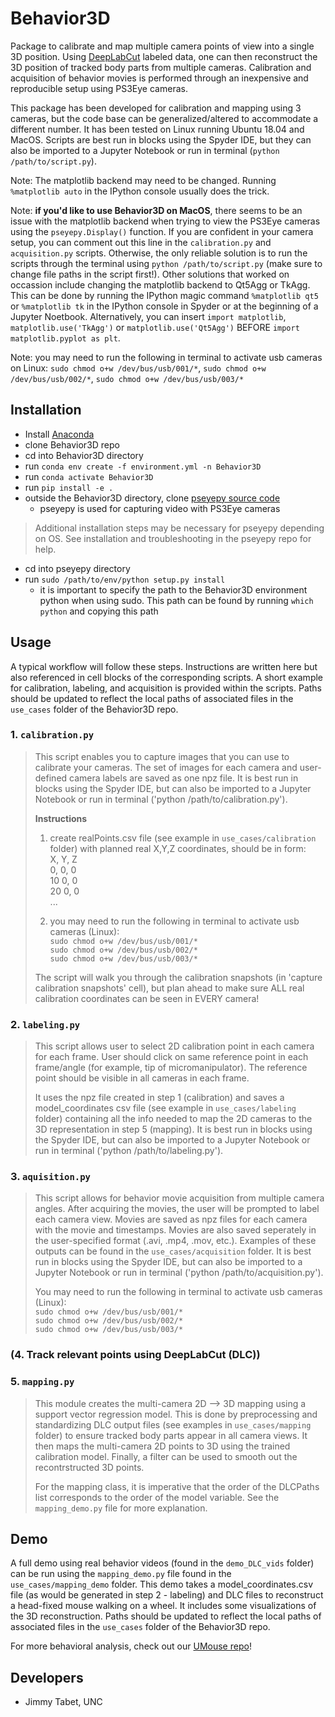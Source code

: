 # Behavior3D

Package to calibrate and map multiple camera points of view into a single 3D position. Using [DeepLabCut](https://github.com/DeepLabCut/DeepLabCut) labeled data, one can then reconstruct the 3D position of tracked body parts from multiple cameras. Calibration and acquisition of behavior movies is performed through an inexpensive and reproducible setup using PS3Eye cameras.  

This package has been developed for calibration and mapping using 3 cameras, but the code base can be generalized/altered to accommodate a different number. It has been tested on Linux running Ubuntu 18.04 and MacOS. Scripts are best run in blocks using the Spyder IDE, but they can also be imported to a Jupyter Notebook or run in terminal (```python /path/to/script.py```).

Note: The matplotlib backend may need to be changed. Running ```%matplotlib auto``` in the IPython console usually does the trick.

Note: **if you'd like to use Behavior3D on MacOS**, there seems to be an issue with the matplotlib backend when trying to view the PS3Eye cameras using the ```pseyepy.Display()``` function. If you are confident in your camera setup, you can comment out this line in the ```calibration.py``` and ```acquisition.py``` scripts. Otherwise, the only reliable solution is to run the scripts through the terminal using ```python /path/to/script.py``` (make sure to change file paths in the script first!). Other solutions that worked on occassion include changing the matplotlib backend to Qt5Agg or TkAgg. This can be done by running the IPython magic command ```%matplotlib qt5``` or ```%matplotlib tk``` in the IPython console in Spyder or at the beginning of a Jupyter Noetbook. Alternatively, you can insert ```import matplotlib```, ```matplotlib.use('TkAgg')``` or ```matplotlib.use('Qt5Agg')``` BEFORE ```import matplotlib.pyplot as plt```.

Note: you may need to run the following in terminal to activate usb cameras on Linux: ```sudo chmod o+w /dev/bus/usb/001/*```, ```sudo chmod o+w /dev/bus/usb/002/*```, ```sudo chmod o+w /dev/bus/usb/003/*```

## Installation
* Install [Anaconda](https://www.anaconda.com/products/individual)
* clone Behavior3D repo
* cd into Behavior3D directory
* run ```conda env create -f environment.yml -n Behavior3D```
* run ```conda activate Behavior3D```
* run ```pip install -e .```
* outside the Behavior3D directory, clone [pseyepy source code](https://github.com/bensondaled/pseyepy)
  * pseyepy is used for capturing video with PS3Eye cameras
> Additional installation steps may be necessary for pseyepy depending on OS. See installation and troubleshooting in the pseyepy repo for help.
* cd into pseyepy directory
* run ```sudo /path/to/env/python setup.py install```
  * it is important to specify the path to the Behavior3D environment python when using sudo. This path can be found by running ```which python``` and copying this path

## Usage
A typical workflow will follow these steps. Instructions are written here but also referenced in cell blocks of the corresponding scripts. A short example for calibration, labeling, and acquisition is provided within the scripts. Paths should be updated to reflect 
the local paths of associated files in the ```use_cases``` folder of the Behavior3D repo.
### 1. ```calibration.py```
> This script enables you to capture images that you can use to calibrate your cameras. The set of images for each camera and user-defined camera labels are saved as one npz file. It is best run in blocks using the Spyder IDE, but can also be imported to a Jupyter Notebook or run in terminal ('python /path/to/calibration.py').
> 
> **Instructions**
> 1. create realPoints.csv file (see example in ```use_cases/calibration``` folder) with planned real X,Y,Z coordinates, should be in form:  
> X, Y, Z  
> 0, 0, 0  
> 10 0, 0  
> 20 0, 0  
> ...
> 
> 2. you may need to run the following in terminal to activate usb cameras (Linux):  
> ```sudo chmod o+w /dev/bus/usb/001/*```  
> ```sudo chmod o+w /dev/bus/usb/002/*```  
> ```sudo chmod o+w /dev/bus/usb/003/*```
> 
> The script will walk you through the calibration snapshots (in 'capture calibration snapshots' cell), but plan ahead to make sure ALL real calibration coordinates can be seen in EVERY camera!

### 2. ```labeling.py```
> This script allows user to select 2D calibration point in each camera for each frame. User should click on same reference point in each frame/angle (for example, tip of micromanipulator). The reference point should be visible in all cameras in each frame.
> 
> It uses the npz file created in step 1 (calibration) and saves a model_coordinates csv file (see example in ```use_cases/labeling``` folder) containing all the info needed to map the 2D cameras to the 3D representation in step 5 (mapping). It is best run in blocks using the Spyder IDE, but can also be imported to a Jupyter Notebook or run in terminal ('python /path/to/labeling.py').
### 3. ```aquisition.py```
> This script allows for behavior movie acquisition from multiple camera angles. After acquiring the movies, the user will be prompted to label each camera view. Movies are saved as npz files for each camera with the movie and timestamps. Movies are also saved seperately in the user-specified format (.avi, .mp4, .mov, etc.). Examples of these outputs can be found in the ```use_cases/acquisition``` folder. It is best run in blocks using the Spyder IDE, but can also be imported to a Jupyter Notebook or run in terminal ('python /path/to/acquisition.py').
>
> You may need to run the following in terminal to activate usb cameras (Linux):  
> ```sudo chmod o+w /dev/bus/usb/001/*```  
> ```sudo chmod o+w /dev/bus/usb/002/*```  
> ```sudo chmod o+w /dev/bus/usb/003/*```
### (4. Track relevant points using DeepLabCut (DLC))
### 5. ```mapping.py```
> This module creates the multi-camera 2D --> 3D mapping using a support vector regression model. This is done by preprocessing and standardizing DLC output files (see examples in ```use_cases/mapping``` folder) to ensure tracked body parts appear in all camera views. It then maps the multi-camera 2D points to 3D using the trained calibration model. Finally, a filter can be used to smooth out the recontrstructed 3D points. 
> 
> For the mapping class, it is imperative that the order of the DLCPaths list corresponds to the order of the model variable. See the ```mapping_demo.py``` file for more explanation.

## Demo
A full demo using real behavior videos (found in the ```demo_DLC_vids``` folder) can be run using the ```mapping_demo.py``` file found in the ```use_cases/mapping_demo``` folder. This demo takes a model_coordinates.csv file (as would be generated in step 2 - labeling) and DLC files to reconstruct a head-fixed mouse walking on a wheel. It includes some visualizations of the 3D reconstruction. Paths should be updated to reflect the local paths of associated files in the ```use_cases``` folder of the Behavior3D repo.  
  
For more behavioral analysis, check out our [UMouse repo](https://github.com/nel-lab/UMouse)!

## Developers
* Jimmy Tabet, UNC

